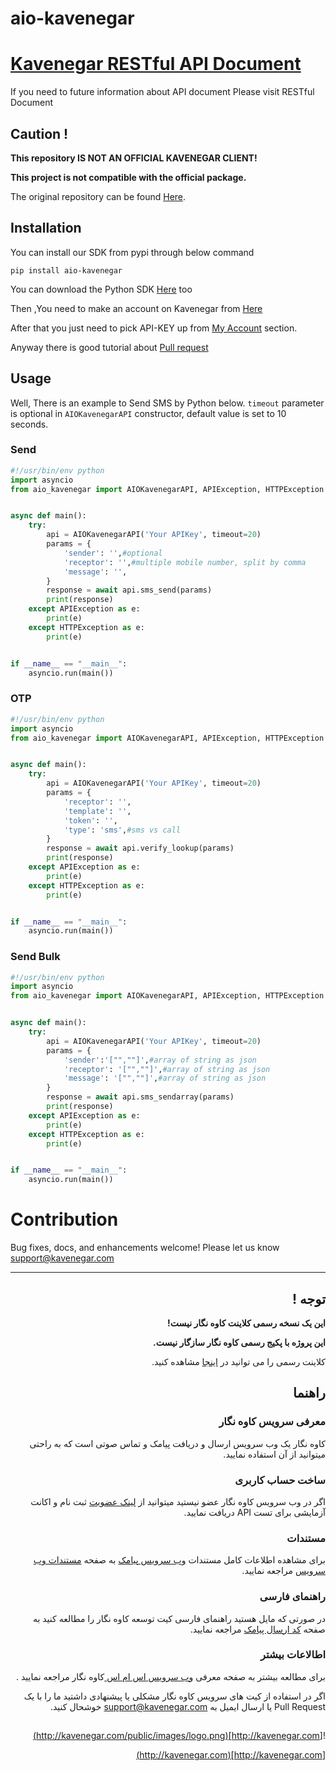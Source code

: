 # aio-kavenegar

# <a href="http://kavenegar.com/rest.html">Kavenegar RESTful API Document</a>
If you need to future information about API document Please visit RESTful Document

## Caution !
**This repository IS NOT AN OFFICIAL KAVENEGAR CLIENT!**

**This project is not compatible with the official package.**

The original repository can be found [Here](https://github.com/kavenegarkavenegar-python/).


## Installation
<p> You can install our SDK from pypi through below command </p>


```
pip install aio-kavenegar
```
You can download the Python SDK <a href="https://github.com/alirezaja1384/aio-kavenegar/blob/main/kavenegar.py">Here</a> too
<p>
Then ,You need to make an account on Kavenegar from <a href="https://panel.kavenegar.com/Client/Membership/Register">Here</a>
</p>
<p>
After that you just need to pick API-KEY up from <a href="http://panel.kavenegar.com/Client/setting/index">My Account</a> section.

Anyway there is good tutorial about <a href="http://gun.io/blog/how-to-github-fork-branch-and-pull-request/">Pull  request</a>
</p>

## Usage

Well, There is an example to Send SMS by Python below. `timeout` parameter is optional in `AIOKavenegarAPI` constructor, default value is set to 10 seconds.

### Send
```python
#!/usr/bin/env python
import asyncio
from aio_kavenegar import AIOKavenegarAPI, APIException, HTTPException


async def main():
    try:
        api = AIOKavenegarAPI('Your APIKey', timeout=20)
        params = {
            'sender': '',#optional
            'receptor': '',#multiple mobile number, split by comma
            'message': '',
        } 
        response = await api.sms_send(params)
        print(response)
    except APIException as e: 
        print(e)
    except HTTPException as e: 
        print(e)


if __name__ == "__main__":
    asyncio.run(main())
```
### OTP
```python
#!/usr/bin/env python
import asyncio
from aio_kavenegar import AIOKavenegarAPI, APIException, HTTPException


async def main():
    try:
        api = AIOKavenegarAPI('Your APIKey', timeout=20)
        params = {
            'receptor': '',
            'template': '',
            'token': '',
            'type': 'sms',#sms vs call
        }   
        response = await api.verify_lookup(params)
        print(response)
    except APIException as e: 
        print(e)
    except HTTPException as e: 
        print(e)


if __name__ == "__main__":
    asyncio.run(main())
```
### Send Bulk
```python
#!/usr/bin/env python
import asyncio
from aio_kavenegar import AIOKavenegarAPI, APIException, HTTPException


async def main():
    try:
        api = AIOKavenegarAPI('Your APIKey', timeout=20)
        params = {
            'sender':'["",""]',#array of string as json 
            'receptor': '["",""]',#array of string as json 
            'message': '["",""]',#array of string as json 
        } 
        response = await api.sms_sendarray(params)
        print(response)
    except APIException as e: 
        print(e)
    except HTTPException as e: 
        print(e)


if __name__ == "__main__":
    asyncio.run(main())
```

# Contribution
Bug fixes, docs, and enhancements welcome! Please let us know <a href="mailto:support@kavenegar.com?Subject=SDK" target="_top">support@kavenegar.com</a>
<hr>
<div dir='rtl'>

## توجه !
**این یک نسخه رسمی کلاینت کاوه نگار نیست!**

**این پروژه با پکیج رسمی کاوه نگار سازگار نیست.**

کلاینت رسمی را می توانید در [اینجا](https://github.com/kavenegar/kavenegar-python/) مشاهده کنید.


## راهنما

### معرفی سرویس کاوه نگار

کاوه نگار یک وب سرویس ارسال و دریافت پیامک و تماس صوتی است که به راحتی میتوانید از آن استفاده نمایید.

### ساخت حساب کاربری

اگر در وب سرویس کاوه نگار عضو نیستید میتوانید از [لینک عضویت](http://panel.kavenegar.com/client/membership/register) ثبت نام  و اکانت آزمایشی برای تست API دریافت نمایید.

### مستندات

برای مشاهده اطلاعات کامل مستندات [وب سرویس پیامک](http://kavenegar.com/وب-سرویس-پیامک.html)  به صفحه [مستندات وب سرویس](http://kavenegar.com/rest.html) مراجعه نمایید.

### راهنمای فارسی

در صورتی که مایل هستید راهنمای فارسی کیت توسعه کاوه نگار را مطالعه کنید به صفحه [کد ارسال پیامک](http://kavenegar.com/sdk.html) مراجعه نمایید.

### اطالاعات بیشتر
برای مطالعه بیشتر به صفحه معرفی
[وب سرویس اس ام اس ](http://kavenegar.com)
کاوه نگار
مراجعه نمایید .

 اگر در استفاده از کیت های سرویس کاوه نگار مشکلی یا پیشنهادی  داشتید ما را با یک Pull Request  یا  ارسال ایمیل به support@kavenegar.com  خوشحال کنید.
 
##
![http://kavenegar.com](http://kavenegar.com/public/images/logo.png)		

[http://kavenegar.com](http://kavenegar.com)	

</div>



